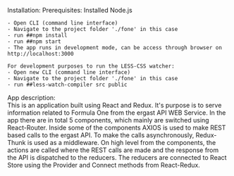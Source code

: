 Installation:
	Prerequisites: Installed Node.js
	
	- Open CLI (command line interface)
	- Navigate to the project folder './fone' in this case
	- run ##npm install
	- run ##npm start
	- The app runs in development mode, can be access through browser on http://localhost:3000
	
	For development purposes to run the LESS-CSS watcher: 
	- Open new CLI (command line interface)
	- Navigate to the project folder './fone' in this case
	- run ##less-watch-compiler src public

App description:	
	This is an application built using React and Redux. It's purpose is to serve information related to Formula One from the ergast API WEB Service.
	In the app there are in total 5 components, which mainly are switched using React-Router. 
	Inside some of the components AXIOS is used to make REST based calls to the ergast API.
	To make the calls asynchronously, Redux-Thunk is used as a middleware. 
	On high level from the components, the actions are called where the REST calls are made and the response from the API is dispatched to the reducers. The reducers are connected to React Store using the Provider and Connect methods from React-Redux.
